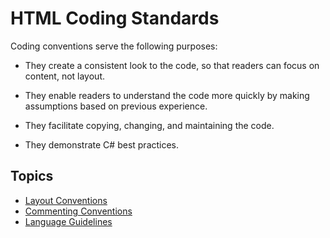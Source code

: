 # HTML Coding Standards
Coding conventions serve the following purposes:

- They create a consistent look to the code, so that readers can focus on content, not layout.

- They enable readers to understand the code more quickly by making assumptions based on previous experience.

- They facilitate copying, changing, and maintaining the code.

- They demonstrate C# best practices.

## Topics
- [Layout Conventions](Layout-Conventions.md)
- [Commenting Conventions](Commenting-Conventions.md)
- [Language Guidelines](Language-Guidelines.md)
